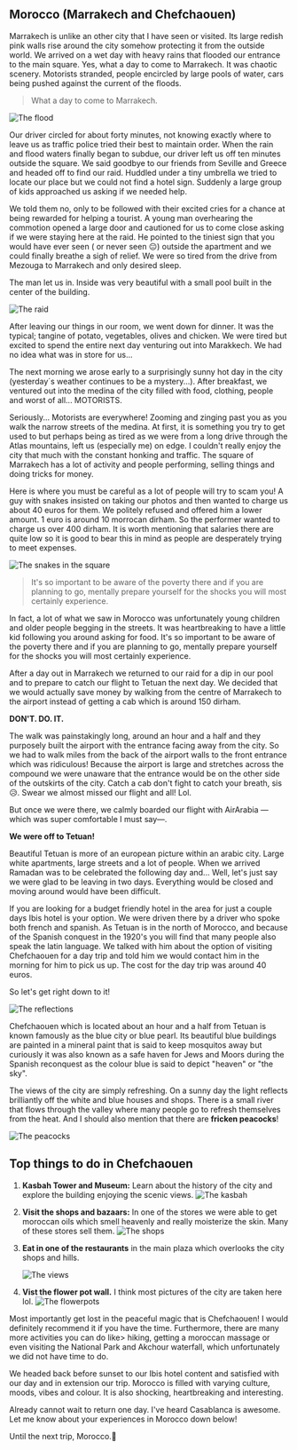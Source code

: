 ## Morocco (Marrakech and Chefchaouen)

Marrakech is unlike an other city that I have seen or visited. Its large redish pink walls rise around the city somehow protecting it from
the outside world. We arrived on a wet day with heavy rains that flooded our entrance to the main square. Yes, what a day to come to Marrakech.
It was chaotic scenery. Motorists stranded, people encircled by large pools of water, cars being pushed against the current of the floods.

> What a day to come to Marrakech.

![The flood](./img/marrakech.jpg)

Our driver circled for about forty minutes, not knowing exactly where to leave us as traffic police tried their best to maintain order. When the rain and flood waters finally began to subdue, our driver left us off ten minutes outside the square. We said goodbye to our friends from Seville and Greece and headed off to find our raid. Huddled under a tiny umbrella we tried to locate our place but we could not find a hotel sign. Suddenly a large group of kids approached us asking if we needed help.

We told them no, only to be followed with their excited cries for a chance at being rewarded for helping a tourist. A young man overhearing the commotion opened a large door and cautioned for us to come close asking if we were staying here at the raid. He pointed to the tiniest sign that you would have ever seen ( or never seen 😐) outside the apartment and we could finally breathe a sigh of relief. We were so tired from the drive from Mezouga to Marrakech and only desired sleep.

The man let us in. Inside was very beautiful with a small pool built in the center of the building.

![The raid](./img/raid.jpg)

After leaving our things in our room, we went down for dinner. It was the typical; tangine of potato, vegetables, olives and chicken. We were tired but excited to spend the entire next day venturing out into Marakkech. We had no idea what was in store for us...

The next morning we arose early to a surprisingly sunny hot day in the city (yesterday´s weather continues to be a mystery...).
After breakfast, we ventured out into the medina of the city filled with food, clothing, people and worst of all... MOTORISTS.

Seriously... Motorists are everywhere! Zooming and zinging past you as you walk the narrow streets of the medina. At first, it is something you try to get used to but perhaps being as tired as we were from a long drive through the Atlas mountains, left us (especially me) on edge. I couldn't really enjoy the city that much with the constant honking and traffic. The square of Marrakech has a lot of activity and people performing, selling things and doing tricks for money.

Here is where you must be careful as a lot of people will try to scam you! A guy with snakes insisted on taking our photos and then wanted to charge us about 40 euros for them. We politely refused and offered him a lower amount. 1 euro is around 10 morrocan dirham. So the performer wanted to charge us over 400 dirham. It is worth mentioning that salaries there are quite low so it is good to bear this in mind as people are desperately trying to meet expenses.

![The snakes in the square](./img/marsquare.jpg)

> It's so important to be aware of the poverty there and if you are planning to go, mentally prepare yourself for the shocks you will most certainly experience.

In fact, a lot of what we saw in Morocco was unfortunately young children and older people begging in the streets. It was heartbreaking to have a little kid following you around asking for food. It's so important to be aware of the poverty there and if you are planning to go, mentally prepare yourself for the shocks you will most certainly experience.

After a day out in Marrakech we returned to our raid for a dip in our pool and to prepare to catch our flight to Tetuan the next day. We decided that we would actually save money by walking from the centre of Marrakech to the airport instead of getting a cab which is around 150 dirham.

**DON'T. DO. IT.**

The walk was painstakingly long, around an hour and a half and they purposely built the airport with the entrance facing away from the city. So we had to walk miles from the back of the airport walls to the front entrance which was ridiculous! Because the airport is large and stretches across the compound we were unaware that the entrance would be on the other side of the outskirts of the city. Catch a cab don't fight to catch your breath, sis 😥. Swear we almost missed our flight and all! Lol.

But once we were there, we calmly boarded our flight with AirArabia —which was super comfortable I must say—.

**We were off to Tetuan!**

Beautiful Tetuan is more of an european picture within an arabic city. Large white apartments, large streets and a lot of people. When we arrived Ramadan was to be celebrated the following day and... Well, let's just say we were glad to be leaving in two days. Everything would be closed and moving around would have been difficult.

If you are looking for a budget friendly hotel in the area for just a couple days Ibis hotel is your option. We were driven there by a driver who spoke both french and spanish. As Tetuan is in the north of Morocco, and because of the Spanish conquest in the 1920's you will find that many people also speak the latin language. We talked with him about the option of visiting Chefchaouen for a day trip and told him we would contact him in the morning for him to pick us up. The cost for the day trip was around 40 euros.

So let's get right down to it!

![The reflections](./img/reflections.jpg)

Chefchaouen which is located about an hour and a half from Tetuan is known famously as the blue city or blue pearl. Its beautiful blue buildings are painted in a mineral paint that is said to keep mosquitos away but curiously it was also known as a safe haven for Jews and Moors during the Spanish reconquest as the colour blue is said to depict "heaven" or "the sky".

The views of the city are simply refreshing. On a sunny day the light reflects brilliantly off the white and blue houses and shops. There is a small river that flows through the valley where many people go to refresh themselves from the heat. And I should also mention that there are **fricken peacocks**!

![The peacocks](./img/riverpeacocks.jpg)

## Top things to do in Chefchaouen

1. **Kasbah Tower and Museum:** Learn about the history of the city and explore the building enjoying the scenic views.
   ![The kasbah](./img/tower.jpg)

2. **Visit the shops and bazaars:** In one of the stores we were able to get moroccan oils which smell heavenly and really moisterize the skin. Many of these stores sell them.
   ![The shops](./img/shops.jpg)

3. **Eat in one of the restaurants** in the main plaza which overlooks the city shops and hills.

   ![The views](./img/views.jpg)

4. **Vist the flower pot wall.** I think most pictures of the city are taken here lol.
   ![The flowerpots](./img/flowerpot.jpg)

Most importantly get lost in the peaceful magic that is Chefchaouen! I would definitely recommend it if you have the time. Furthermore, there are many more activities you can do like> hiking, getting a moroccan massage or even visiting the National Park and Akchour waterfall, which unfortunately we did not have time to do.

We headed back before sunset to our Ibis hotel content and satisfied with our day and in extension our trip. Morocco is filled with varying culture, moods, vibes and colour. It is also shocking, heartbreaking and interesting.

Already cannot wait to return one day. I've heard Casablanca is awesome. Let me know about your experiences in Morocco down below!

Until the next trip, Morocco.💙
